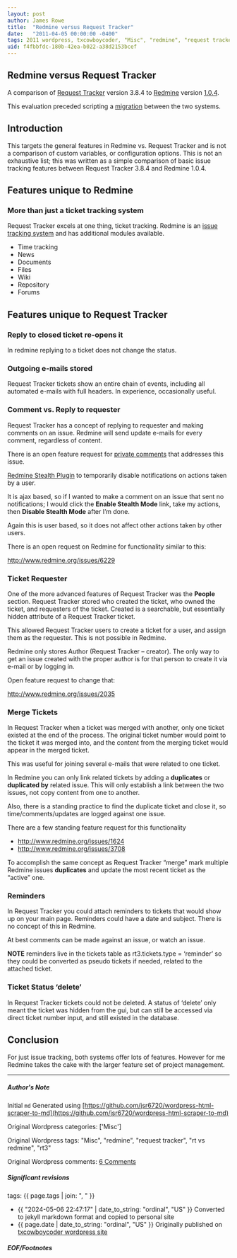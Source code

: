 ```yaml
---
layout: post
author: James Rowe
title:  "Redmine versus Request Tracker"
date:   "2011-04-05 00:00:00 -0400"
tags: 2011 wordpress, txcowboycoder, "Misc", "redmine", "request tracker", "rt vs redmine", "rt3"
uid: f4fbbfdc-180b-42ea-b022-a38d2153bcef
---
```



## Redmine versus Request Tracker


A comparison of [Request Tracker](http://bestpractical.com/rt/) version 3.8.4 to [Redmine](http://www.redmine.org) version [1.0.4](http://www.redmine.org/projects/redmine/versions/26).


This evaluation preceded scripting a [migration](https://github.com/jsr6720/Request-Tracker-to-Redmine-Migration) between the two systems.


## Introduction


This targets the general features in Redmine vs. Request Tracker and is not a comparison of custom variables, or configuration options. This is not an exhaustive list; this was written as a simple comparison of basic issue tracking features between Request Tracker 3.8.4 and Redmine 1.0.4.


## Features unique to Redmine


### More than just a ticket tracking system


Request Tracker excels at one thing, ticket tracking. Redmine is an [issue tracking system](http://www.redmine.org/wiki/redmine/RedmineIssueTrackingSetup) and has additional modules available.


* Time tracking
* News
* Documents
* Files
* Wiki
* Repository
* Forums


## Features unique to Request Tracker


### Reply to closed ticket re-opens it


In redmine replying to a ticket does not change the status.


### Outgoing e-mails stored


Request Tracker tickets show an entire chain of events, including all automated e-mails with full headers. In experience, occasionally useful.


### Comment vs. Reply to requester


Request Tracker has a concept of replying to requester and making comments on an issue. Redmine will send update e-mails for every comment, regardless of content.  

 There is an open feature request for [private comments](http://www.redmine.org/issues/1554) that addresses this issue.


[Redmine Stealth Plugin](http://www.redmine.org/wiki/redmine/PluginRedmineStealth) to temporarily disable notifications on actions taken by a user.   

 It is ajax based, so if I wanted to make a comment on an issue that sent no notifications; I would click the **Enable Stealth Mode** link, take my actions, then **Disable Stealth Mode** after I’m done.  

 Again this is user based, so it does not affect other actions taken by other users.


There is an open request on Redmine for functionality similar to this:  

<http://www.redmine.org/issues/6229>


### Ticket Requester


One of the more advanced features of Request Tracker was the **People** section. Request Tracker stored who created the ticket, who owned the ticket, and requesters of the ticket. Created is a searchable, but essentially hidden attribute of a Request Tracker ticket.  

 This allowed Request Tracker users to create a ticket for a user, and assign them as the requester. This is not possible in Redmine.


Redmine only stores Author (Request Tracker – creator). The only way to get an issue created with the proper author is for that person to create it via e-mail or by logging in.


Open feature request to change that:  

<http://www.redmine.org/issues/2035>


### Merge Tickets


In Request Tracker when a ticket was merged with another, only one ticket existed at the end of the process. The original ticket number would point to the ticket it was merged into, and the content from the merging ticket would appear in the merged ticket.


This was useful for joining several e-mails that were related to one ticket.


In Redmine you can only link related tickets by adding a **duplicates** or **duplicated by** related issue. This will only establish a link between the two issues, not copy content from one to another.


Also, there is a standing practice to find the duplicate ticket and close it, so time/comments/updates are logged against one issue.


There are a few standing feature request for this functionality


* <http://www.redmine.org/issues/1624>
* <http://www.redmine.org/issues/3708>


To accomplish the same concept as Request Tracker “merge” mark multiple Redmine issues **duplicates** and update the most recent ticket as the “active” one.


### Reminders


In Request Tracker you could attach reminders to tickets that would show up on your main page. Reminders could have a date and subject. There is no concept of this in Redmine.


At best comments can be made against an issue, or watch an issue.


**NOTE** reminders live in the tickets table as rt3.tickets.type = ‘reminder’ so they could be converted as pseudo tickets if needed, related to the attached ticket.


### Ticket Status ‘delete’


In Request Tracker tickets could not be deleted. A status of ‘delete’ only meant the ticket was hidden from the gui, but can still be accessed via direct ticket number input, and still existed in the database.


## Conclusion


For just issue tracking, both systems offer lots of features. However for me Redmine takes the cake with the larger feature set of project management.




---

##### Author's Note

Initial `md` Generated using [https://github.com/jsr6720/wordpress-html-scraper-to-md](https://github.com/jsr6720/wordpress-html-scraper-to-md)

Original Wordpress categories: ['Misc']

Original Wordpress tags: "Misc", "redmine", "request tracker", "rt vs redmine", "rt3"

Original Wordpress comments: <a href="https://txcowboycoder.wordpress.com/2011/04/05/redmine-versus-request-tracker/#comments">6 Comments</a>

##### Significant revisions

tags: {{ page.tags | join: ", " }} <!-- todo move this somewhere -->

- {{ "2024-05-06 22:47:17" | date_to_string: "ordinal", "US" }} Converted to jekyll markdown format and copied to personal site
- {{ page.date | date_to_string: "ordinal", "US" }} Originally published on [txcowboycoder wordpress site](https://txcowboycoder.wordpress.com/2011/04/05/redmine-versus-request-tracker/)

##### EOF/Footnotes

